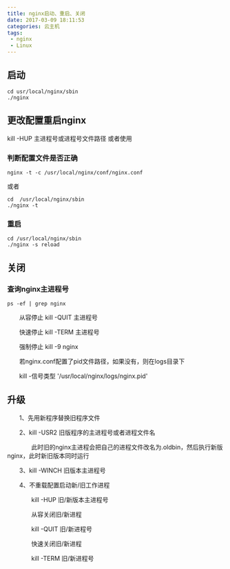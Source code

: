 ```yaml
---
title: nginx启动、重启、关闭
date: 2017-03-09 18:11:53
categories: 云主机
tags:
 - nginx
 - Linux
---
```

## 启动
``` shell
cd usr/local/nginx/sbin
./nginx
```
## 更改配置重启nginx　　
kill -HUP 主进程号或进程号文件路径
或者使用
### 判断配置文件是否正确　
``` shell
nginx -t -c /usr/local/nginx/conf/nginx.conf
```
或者
``` shell
cd  /usr/local/nginx/sbin
./nginx -t
```
### 重启
``` shell
cd /usr/local/nginx/sbin
./nginx -s reload
```

## 关闭
### 查询nginx主进程号
``` shell
ps -ef | grep nginx
```
　　从容停止   kill -QUIT 主进程号

　　快速停止   kill -TERM 主进程号

　　强制停止   kill -9 nginx

　　若nginx.conf配置了pid文件路径，如果没有，则在logs目录下

　　kill -信号类型 '/usr/local/nginx/logs/nginx.pid'

## 升级

　　1、先用新程序替换旧程序文件

　　2、kill -USR2 旧版程序的主进程号或者进程文件名

　　　　此时旧的nginx主进程会把自己的进程文件改名为.oldbin，然后执行新版nginx，此时新旧版本同时运行

　　3、kill -WINCH 旧版本主进程号

　　4、不重载配置启动新/旧工作进程

　　　　kill -HUP 旧/新版本主进程号

　　　　从容关闭旧/新进程

　　　　kill -QUIT 旧/新进程号

　　　　快速关闭旧/新进程

　　　　kill -TERM 旧/新进程号
